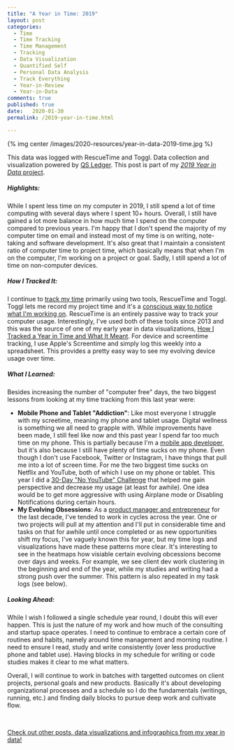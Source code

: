 ```yaml
---
title: "A Year in Time: 2019"
layout: post
categories:
  - Time
  - Time Tracking
  - Time Management
  - Tracking
  - Data Visualization
  - Quantified Self
  - Personal Data Analysis
  - Track Everything
  - Year-in-Review
  - Year-in-Data
comments: true
published: true
date:   2020-01-30
permalink: /2019-year-in-time.html

---
```


{% img center /images/2020-resources/year-in-data-2019-time.jpg %}

This data was logged with RescueTime and Toggl. Data collection and visualization powered by [QS Ledger](https://github.com/markwk/qs_ledger). This post is part of my [*2019 Year in Data* project](http://www.markwk.com/category/year-in-data/). 

##### Highlights:

While I spent less time on my computer in 2019, I still spend a lot of time computing with several days where I spent 10+ hours. Overall, I still have gained a lot more balance in how much time I spend on the computer compared to previous years. I'm happy that I don't spend the majority of my computer time on email and instead most of my time is on writing, note-taking and software development. It's also great that I maintain a consistent ratio of computer time to project time, which basically means that when I'm on the computer, I'm working on a project or goal. Sadly, I still spend a lot of time on non-computer devices. 

##### How I Tracked It:

I continue to [track my time](http://www.markwk.com/time-tracking-tools.html) primarily using two tools, RescueTime and Toggl. Toggl lets me record my project time and it's a [conscious way to notice what I'm working on](http://www.markwk.com/2015/09/in-my-time.html). RescueTime is an entirely passive way to track your computer usage. Interestingly, I've used both of these tools since 2013 and this was the source of one of my early year in data visualizations, [How I Tracked a Year in Time and What It Meant](http://www.markwk.com/2016/01/a-year-of-time-tracking-2015.html). For device and screentime tracking, I use Apple's Screentime and simply log this weekly into a spreadsheet. This provides a pretty easy way to see my evolving device usage over time. 

##### What I Learned:

Besides increasing the number of "computer free" days, the two biggest lessons from looking at my time tracking from this last year were: 

- **Mobile Phone and Tablet "Addiction"**: Like most everyone I struggle with my screetime, meaning my phone and tablet usage. Digital wellness is something we all need to grapple with. While improvements have been made, I still feel like now and this past year I spend far too much time on my phone. This is partially because I'm a [mobile app developer](https://int3c.com/), but it's also because I still have plenty of time sucks on my phone. Even though I don't use Facebook, Twitter or Instagram, I have things that pull me into a lot of screen time. For me the two biggest time sucks on Netflix and YouTube, both of which I use on my phone or tablet. This year I did a [30-Day "No YouTube" Challenge](http://www.markwk.com/youtube-30-day-challenge.html) that helped me gain perspective and decrease my usage (at least for awhile). One idea would be to get more aggressive with using Airplane mode or Disabling Notifications during certain hours. 
- **My Evolving Obsessions**: As a [product manager and entrepreneur](http://int3c.com) for the last decade, I've tended to work in cycles across the year. One or two projects will pull at my attention and I'll put in considerable time and tasks on that for awhile until once completed or as new opportunities shift my focus, I've vaguely known this for year, but my time logs and visualizations have made these patterns more clear. It's interesting to see in the heatmaps how visiable certain evolving obcessions become over days and weeks. For example, we see client dev work clustering in the beginning and end of the year, while my studies and writing had a strong push over the summer. This pattern is also repeated in my task logs (see below). 

##### Looking Ahead:

While I wish I followed a single schedule year round, I doubt this will ever happen. This is just the nature of my work and how much of the consulting and startup space operates. I need to continue to embrace a certain core of routines and habits, namely around time management and morning routine. I need to ensure I read, study and write consistently (over less productive phone and tablet use). Having blocks in my schedule for writing or code studies makes it clear to me what matters. 

Overall, I will continue to work in batches with targetted outcomes on client projects, personal goals and new products. Basically it's about developing organizational processes and a schedule so I do the fundamentals (writings, running, etc.) and finding daily blocks to pursue deep work and cultivate flow. 

<br />

[Check out other posts, data visualizations and infographics from my year in data!](http://www.markwk.com/category/year-in-data/)